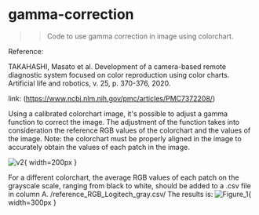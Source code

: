 # gamma-correction
>> Code to use gamma correction in image using colorchart. 

Reference:

TAKAHASHI, Masato et al. Development of a camera-based remote diagnostic system focused on color reproduction using color charts. Artificial life and robotics, v. 25, p. 370-376, 2020.

link: (https://www.ncbi.nlm.nih.gov/pmc/articles/PMC7372208/)


Using a calibrated colorchart image, it's possible to adjust a gamma function to correct the image. 
The adjustment of the function takes into consideration the reference RGB values of the colorchart and the values of the image.
Note: the colorchart must be properly aligned in the image to accurately obtain the values of each patch in the image.

![v2](https://github.com/Photobiomedical-Instrumentation-Group/gamma-correction/assets/32850913/17227fb9-9e57-4779-aa1f-ad2e1d024466){ width=200px }



For a different colorchart, the average RGB values of each patch on the grayscale scale, ranging from black to white, should be added to a .csv file in column A. /reference_RGB_Logitech_gray.csv/
The results is: 
![Figure_1](https://github.com/Photobiomedical-Instrumentation-Group/gamma-correction/assets/32850913/70d005df-2cd0-4a72-b7c5-73ba88076e3c){ width=300px }

